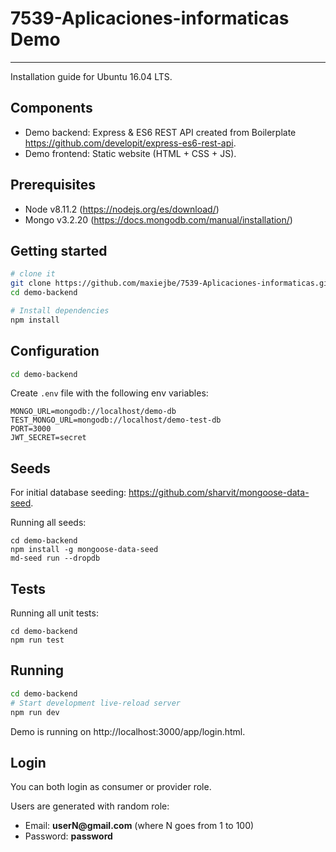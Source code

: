 # 7539-Aplicaciones-informaticas Demo
---------------
Installation guide for Ubuntu 16.04 LTS.

## Components
* Demo backend: Express & ES6 REST API created from Boilerplate https://github.com/developit/express-es6-rest-api.
* Demo frontend: Static website (HTML + CSS + JS).

## Prerequisites
* Node v8.11.2 (https://nodejs.org/es/download/)
* Mongo v3.2.20 (https://docs.mongodb.com/manual/installation/)

## Getting started
```sh
# clone it
git clone https://github.com/maxiejbe/7539-Aplicaciones-informaticas.git
cd demo-backend

# Install dependencies
npm install
```

## Configuration
```sh
cd demo-backend
```

Create `.env` file with the following env variables:

```
MONGO_URL=mongodb://localhost/demo-db
TEST_MONGO_URL=mongodb://localhost/demo-test-db
PORT=3000
JWT_SECRET=secret
```

## Seeds
For initial database seeding: https://github.com/sharvit/mongoose-data-seed.

Running all seeds:
```
cd demo-backend
npm install -g mongoose-data-seed
md-seed run --dropdb
```

## Tests
Running all unit tests:
```
cd demo-backend
npm run test
```
## Running
```sh
cd demo-backend
# Start development live-reload server
npm run dev
```
Demo is running on http://localhost:3000/app/login.html.

## Login
You can both login as consumer or provider role.

Users are generated with random role:
* Email: __userN@gmail.com__ (where N goes from 1 to 100)
* Password: __password__
